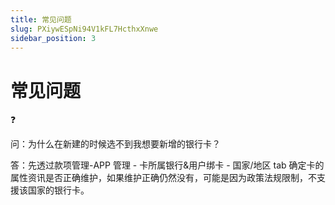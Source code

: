 ```yaml
---
title: 常见问题
slug: PXiywESpNi94V1kFL7HcthxXnwe
sidebar_position: 3
---
```



# 常见问题

<div class="callout callout-bg-2 callout-border-2">
<div class='callout-emoji'>❓</div>
<p>问：为什么在新建的时候选不到我想要新增的银行卡？</p>
</div>

答：先透过款项管理-APP 管理 - 卡所属银行&用户绑卡 - 国家/地区 tab 确定卡的属性资讯是否正确维护，如果维护正确仍然没有，可能是因为政策法规限制，不支援该国家的银行卡。

